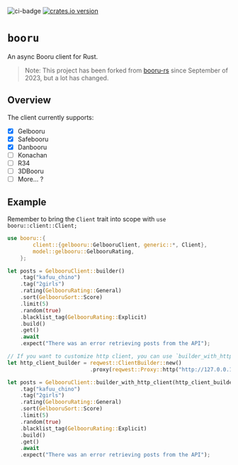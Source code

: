 ![ci-badge][] [![crates.io version]][crates.io link] 
# `booru`
An async Booru client for Rust.

> Note: This project has been forked from [booru-rs](https://github.com/ajiiisai/booru-rs) since September of 2023, but a lot has changed.

##  Overview
The client currently supports:
- [x] Gelbooru
- [x] Safebooru
- [x] Danbooru
- [ ] Konachan
- [ ] R34
- [ ] 3DBooru
- [ ] More... ?

## Example
Remember to bring the `Client` trait into scope with `use booru::client::Client;`
```rust
use booru::{
        client::{gelbooru::GelbooruClient, generic::*, Client},
        model::gelbooru::GelbooruRating,
    };

let posts = GelbooruClient::builder()
    .tag("kafuu_chino")
    .tag("2girls")
    .rating(GelbooruRating::General)
    .sort(GelbooruSort::Score)
    .limit(5)
    .random(true)
    .blacklist_tag(GelbooruRating::Explicit)
    .build()
    .get()
    .await
    .expect("There was an error retrieving posts from the API");

// If you want to customize http client, you can use `builder_with_http_client`:
let http_client_builder = reqwest::ClientBuilder::new()
                          .proxy(reqwest::Proxy::http("http://127.0.0.1:7890").unwrap());

let posts = GelbooruClient::builder_with_http_client(http_client_builder)
    .tag("kafuu_chino")
    .tag("2girls")
    .rating(GelbooruRating::General)
    .sort(GelbooruSort::Score)
    .limit(5)
    .random(true)
    .blacklist_tag(GelbooruRating::Explicit)
    .build()
    .get()
    .await
    .expect("There was an error retrieving posts from the API");
```

[ci-badge]: https://img.shields.io/github/actions/workflow/status/cijiugechu/booru/ci.yml?branch=main
[crates.io link]: https://crates.io/crates/booru
[crates.io version]: https://img.shields.io/crates/v/booru.svg?style=flat-square

